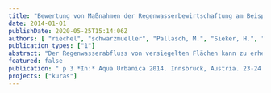 ```yaml
---
title: "Bewertung von Maßnahmen der Regenwasserbewirtschaftung am Beispiel von Umwelteffekten"
date: 2014-01-01
publishDate: 2020-05-25T15:14:06Z
authors: [ "riechel", "schwarzmueller", "Pallasch, M.", "Sieker, H.", "Säumel, I.", "Taute, T.", "Köhler, M.", "Kaiser, D.", "Heise, S.", "Bartel, H.", "Heinzmann, B.", "Joswig, K.", "rouault", "matzinger" ]
publication_types: ["1"]
abstract: "Der Regenwasserabfluss von versiegelten Flächen kann zu erheblichen Beeinträchtigungen von Flüssen und Seen führen. Durch das schnelle Ableiten des Regenwassers bleibt das positive Potenzial für die Stadtbevölkerung und die Umwelt zudem oft ungenutzt. Für eine nachhaltige Regenwasserbewirtschaftung stehen eine Vielzahl von Maßnahmen auf Gebäude-, Quartiers- und Kanaleinzugsgebietsebene zur Verfügung. Im laufenden BMBF-Projekt KURAS werden diese Maßnahmen hinsichtlich Ihrer stadträumlichen, klimatischen, ökologischen und ökonomischen Effekte umfassend untersucht. Daraus werden Empfehlungen für Planer und Behörden für den Umgang mit Regenwasser im städtischen Raum abgeleitet. Beispielhaft für den verfolgten Bewertungsansatz werden im vorliegenden Beitrag Indikatoren vorgestellt, mit denen die Maßnahmeneffekte auf drei ausgewählte Wirkungsbereiche (Biodiversität, Grundwasser und Oberflächengewässer) quantifiziert werden können. Erste Ergebnisse zeigen bereits, wie unterschiedlich Maßnahmen wirken können und wie wichtig die Berücksichtigung lokaler Schutz- und Entwicklungsziele bei der Maßnahmenauswahl ist. Aus der starken Streuung einzelner Bewertungsindikatoren kann zudem ein bedeutender Einfluss von Standortfaktoren und der konkreten Umsetzung einer Maßnahme abgeleitet werden, der bei der Planung ebenfalls berücksichtigt werden sollte."
featured: false
publication: " p 3 *In:* Aqua Urbanica 2014. Innsbruck, Austria. 23-24 October 2014"
projects: ["kuras"]
---
```


